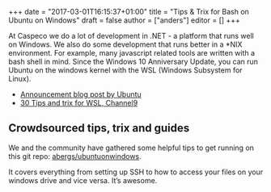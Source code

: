+++
date = "2017-03-01T16:15:37+01:00"
title = "Tips & Trix for Bash on Ubuntu on Windows"
draft = false
author = ["anders"]
editor = []
+++

At Caspeco we do a lot of development in .NET - a platform that runs well on Windows. We also do some development that runs better in a *NIX environment.
For example, many javascript related tools are written with a bash shell in mind. Since the Windows 10 Anniversary Update, you can run Ubuntu on the windows kernel with the WSL (Windows Subsystem for Linux).

* [Announcement blog post by Ubuntu](https://insights.ubuntu.com/2016/03/30/ubuntu-on-windows-the-ubuntu-userspace-for-windows-developers/)
* [30 Tips and trix for WSL, Channel9](https://channel9.msdn.com/Events/Ignite/Australia-2017/WIN321b)

## Crowdsourced tips, trix and guides

We and the community have gathered some helpful tips to get running on this git repo: [abergs/ubuntuonwindows](https://github.com/abergs/ubuntuonwindows).

It covers everything from setting up SSH to how to access your files on your windows drive and vice versa. It’s awesome.